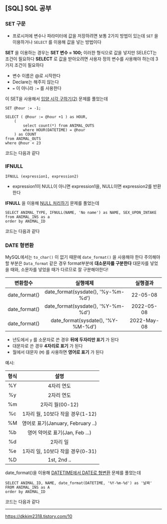 ## [SQL] SQL 공부

### SET 구문
- 프로시저에 변수나 파라미터에 값을 저장하려면 보통 2가지 방법이 있는데 `SET` 을 이용하거나 `SELECT` 를 이용해 값을 넣는 방법이다

__SET__ 을 이용하는 경우는 __SET 변수 = 100;__ 이러한 형식으로 값을 넣지만 SELECT는 조건이 필요하다
__SELECT__ 로 값을 받아오려면 사용자 정의 변수를 사용해야 하는데 3가지 조건이 필요하다

- 변수 이름은 @로 시작한다
- Declare는 해주지 않는다
- `=` 이 아니라 `:=` 를 사용한다


이 SET을 사용해서 [입양 시각 구하기(2)](https://programmers.co.kr/learn/courses/30/lessons/59413) 문제를 풀었는데
```mysql
SET @hour := -1;

SELECT ( @hour := @hour +1 ) as HOUR,
    (
        select count(*) from ANIMAL_OUTS
        where HOUR(DATETIME) = @hour
    ) as COUNT
from ANIMAL_OUTS
where @hour < 23
```

코드는 다음과 같다

### IFNULL
```mysql
IFNULL (expression1, expression2)
```
- expression1이 NULL이 아니면 expression1을, NULL이면 expression2를 반환한다

__IFNULL__ 을 이용해 [NULL 처리하기](https://programmers.co.kr/learn/courses/30/lessons/59410) 문제를 풀었는데
```mysql
SELECT ANIMAL_TYPE, IFNULL(NAME, 'No name') as NAME, SEX_UPON_INTAKE from ANIMAL_INS as a
order by ANIMAL_ID
```

코드는 다음과 같다


### DATE 형변환
MySQL에서는 `to_char()` 이 없기 때문에 `date_format()` 을 사용해야 한다
주의해야 할 부분은 `Data_format` 같은 경우 format부분에 __대소문자를 구분한다__
대문자를 넣었을 때와, 소문자를 넣었을 때가 다르므로 잘 구분해야한다!

| 변환함수 | 실행예제 | 실행결과 |
|:------:|:------:|:-----:|
|date_format()|date_format(sysdate(), '%y-%m-%d')|22-05-08|
|date_format()|date_format(sysdate(), '%Y-%m-%d')|2022-05-08|
|date_format()|date_format(sysdate(), '%Y-%M-%d')|2022-May-08|

- 년도에서 `y` 를 소문자로 쓴 경우 __뒤에 두자리만 표기__ 가 된다
- 대문자로 쓴 경우 __4자리로 표기__ 가 된다
- 월에서 대문자 (`M`) 를 사용하면 __영어로 표기__ 가 된다

예시:

|형식|설명|
|:-:|:-:|
|%Y|4자리 연도|
|%y|2자리 연도|
|%m|2자리 월(00-12)|
|%c|1자리 월, 10보다 작을 경우(1-12)|
|%M|영어로 표기(January, February ..)|
|%b|영어 약어로 표기(Jan, Feb ...)|
|%d|2자리 일|
|%e|1자리 일, 10보다 작을 경우(0-31)|
|%D|1st, 2nd .. |

date_format()을 이용해 [DATETIME에서 DATE로 형변환](https://programmers.co.kr/learn/courses/30/lessons/59414) 문제를 풀었는데
```mysql
SELECT ANIMAL_ID, NAME, date_format(DATETIME, '%Y-%m-%d') as '날짜' FROM ANIMAL_INS as A
order by ANIMAL_ID
```

코드는 다음과 같다


---
https://dkkim2318.tistory.com/10